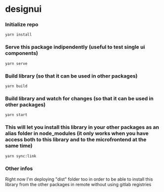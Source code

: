 # designui

### Initialize repo
```
yarn install
```

### Serve this package indipendently (useful to test single ui components)
```
yarn serve
```

### Build library (so that it can be used in other packages)
```
yarn build
```

### Build library and watch for changes (so that it can be used in other packages)
```
yarn start
```

### This will let you install this library in your other packages as an alias folder in node_modules (it only works when you have access both to this library and to the microfrontend at the same time)
```
yarn sync:link
```

### Other infos
Right now I'm deploying "dist" folder too in order to be able to install this library from the other packages in remote without using gitlab registries